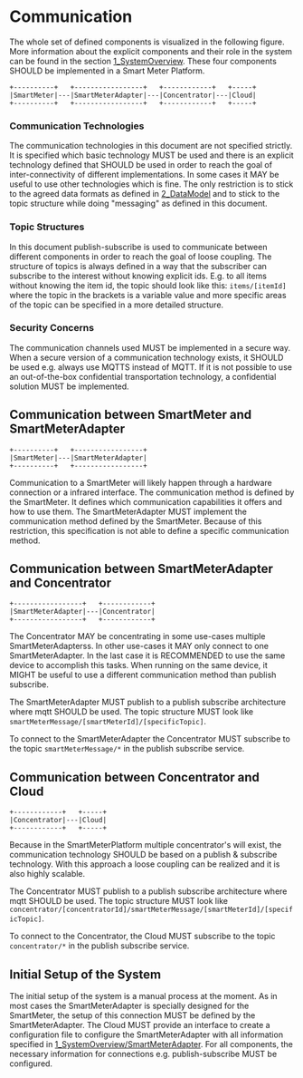 # Communication

The whole set of defined components is visualized in the following figure. More information about the explicit components and their role in the system can be found in the section [1_SystemOverview](./../1_SystemOverview/README.md). These four components SHOULD be implemented in a Smart Meter Platform.

    +----------+   +-----------------+   +------------+   +-----+
    |SmartMeter|---|SmartMeterAdapter|---|Concentrator|---|Cloud|
    +----------+   +-----------------+   +------------+   +-----+

### Communication Technologies

The communication technologies in this document are not specified strictly. It is specified which basic technology MUST be used and there is an explicit technology defined that SHOULD be used in order to reach the goal of inter-connectivity of different implementations. In some cases it MAY be useful to use other technologies which is fine. The only restriction is to stick to the agreed data formats as defined in [2_DataModel](./../2_DataModel/README.md) and to stick to the topic structure while doing "messaging" as defined in this document.

### Topic Structures

In this document publish-subscribe is used to communicate between different components in order to reach the goal of loose coupling. The structure of topics is always defined in a way that the subscriber can subscribe to the interest without knowing explicit ids. E.g. to all items without knowing the item id, the topic should look like this: `items/[itemId]` where the topic in the brackets is a variable value and more specific areas of the topic can be specified in a more detailed structure.

### Security Concerns

The communication channels used MUST be implemented in a secure way. When a secure version of a communication technology exists, it SHOULD be used e.g. always use MQTTS instead of MQTT. If it is not possible to use an out-of-the-box confidential transportation technology, a confidential solution MUST be implemented.

## Communication between SmartMeter and SmartMeterAdapter

    +----------+   +-----------------+
    |SmartMeter|---|SmartMeterAdapter|
    +----------+   +-----------------+

Communication to a SmartMeter will likely happen through a hardware connection or a infrared interface. The communication method is defined by the SmartMeter. It defines which communication capabilities it offers and how to use them. The SmartMeterAdapter MUST implement the communication method defined by the SmartMeter. Because of this restriction, this specification is not able to define a specific communication method.

## Communication between SmartMeterAdapter and Concentrator

    +-----------------+   +------------+
    |SmartMeterAdapter|---|Concentrator|
    +-----------------+   +------------+

The Concentrator MAY be concentrating in some use-cases multiple SmartMeterAdapterss. In other use-cases it MAY only connect to one SmartMeterAdapter. In the last case it is RECOMMENDED to use the same device to accomplish this tasks. When running on the same device, it MIGHT be useful to use a different communication method than publish subscribe.

The SmartMeterAdapter MUST publish to a publish subscribe architecture where mqtt SHOULD be used. The topic structure MUST look like `smartMeterMessage/[smartMeterId]/[specificTopic]`.

To connect to the SmartMeterAdapter the Concentrator MUST subscribe to the topic `smartMeterMessage/*` in the publish subscribe service.

## Communication between Concentrator and Cloud

    +------------+   +-----+
    |Concentrator|---|Cloud|
    +------------+   +-----+

Because in the SmartMeterPlatform multiple concentrator's will exist, the communication technology SHOULD be based on a publish & subscribe technology. With this approach a loose coupling can be realized and it is also highly scalable.

The Concentrator MUST publish to a publish subscribe architecture where mqtt SHOULD be used. The topic structure MUST look like `concentrator/[concentratorId]/smartMeterMessage/[smartMeterId]/[specificTopic]`.

To connect to the Concentrator, the Cloud MUST subscribe to the topic `concentrator/*` in the publish subscribe service.

## Initial Setup of the System

The initial setup of the system is a manual process at the moment. As in most cases the SmartMeterAdapter is specially designed for the SmartMeter, the setup of this connection MUST be defined by the SmartMeterAdapter. The Cloud MUST provide an interface to create a configuration file to configure the SmartMeterAdapter with all information specified in [1_SystemOverview/SmartMeterAdapter](./../1_SystemOverview/SmartMeterAdapter.md). For all components, the necessary information for connections e.g. publish-subscribe MUST be configured.

